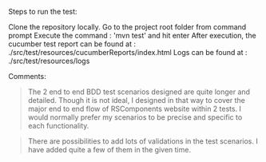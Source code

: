 Steps to run the test:

Clone the repository locally.
Go to the project root folder from command prompt
Execute the command : 'mvn test' and hit enter
After execution, the cucumber test report can be found at : ./src/test/resources/cucumberReports/index.html
Logs can be found at : ./src/test/resources/logs

Comments:

> The 2 end to end BDD test scenarios designed are quite longer and detailed. Though it is not ideal, I designed in that way to cover the major end to end flow of RSComponents website within 2 tests. I would normally prefer my scenarios to be precise and specific to each functionality.

> There are possibilities to add lots of validations in the test scenarios. I have added quite a few of them in the given time.
